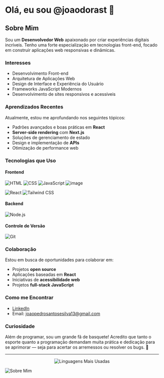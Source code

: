 # Olá, eu sou @joaodorast 👋

## Sobre Mim
Sou um **Desenvolvedor Web** apaixonado por criar experiências digitais incríveis. Tenho uma forte especialização em tecnologias front-end, focado em construir aplicações web responsivas e dinâmicas.

### Interesses
- Desenvolvimento Front-end
- Arquitetura de Aplicações Web
- Design de Interface e Experiência do Usuário
- Frameworks JavaScript Modernos
- Desenvolvimento de sites responsivos e acessíveis

### Aprendizados Recentes
Atualmente, estou me aprofundando nos seguintes tópicos:
- Padrões avançados e boas práticas em **React**
- **Server-side rendering** com **Next.js**
- Soluções de gerenciamento de estado
- Design e implementação de **APIs**
- Otimização de performance web

### Tecnologias que Uso
#### Frontend
![HTML](https://img.shields.io/badge/HTML5-E34F26?style=flat&logo=html5&logoColor=ffffff)
![CSS](https://img.shields.io/badge/CSS3-1572B6?style=flat&logo=css3&logoColor=ffffff)
![JavaScript](https://img.shields.io/badge/JavaScript-F7DF1E?style=flat&logo=javascript&logoColor=000000)
![image](https://github.com/user-attachments/assets/88dea665-3341-4f05-818b-91418a9857ab)

![React](https://img.shields.io/badge/React-61DAFB?style=flat&logo=react&logoColor=000000)
![Tailwind CSS](https://img.shields.io/badge/TailwindCSS-06B6D4?style=flat&logo=tailwind-css&logoColor=ffffff)

#### Backend
![Node.js](https://img.shields.io/badge/Node.js-339933?style=flat&logo=node.js&logoColor=ffffff)

#### Controle de Versão
![Git](https://img.shields.io/badge/Git-F05032?style=flat&logo=git&logoColor=ffffff)

### Colaboração
Estou em busca de oportunidades para colaborar em:
- Projetos **open source**
- Aplicações baseadas em **React**
- Iniciativas de **acessibilidade web**
- Projetos **full-stack JavaScript**

### Como me Encontrar
- [LinkedIn](https://www.linkedin.com/in/jo%C3%A3o-pedro-santos-e-silva-12b037331/)
- Email: [joaopedrosantosesilva13@gmail.com](mailto:joaopedrosantosesilva13@gmail.com)

### Curiosidade
Além de programar, sou um grande fã de basquete! Acredito que tanto o esporte quanto a programação demandam muita prática e dedicação para se aprimorar — seja para acertar os arremessos ou resolver os bugs. 🏀

---

<div align="center">
  <img src="https://github-readme-stats.vercel.app/api/top-langs/?username=joaodorast&layout=compact&theme=dark" alt="Linguagens Mais Usadas" />
</div>

![Sobre Mim](https://raw.githubusercontent.com/7oSkaaa/7oSkaaa/main/Images/about_me.gif)
